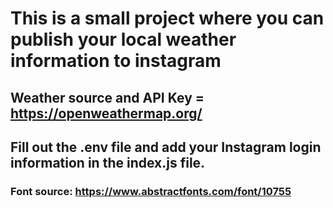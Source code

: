 # This is a small project where you can publish your local weather information to instagram
## Weather source and API Key = https://openweathermap.org/
## Fill out the .env file and add your Instagram login information in the index.js file.


### Font source: https://www.abstractfonts.com/font/10755
